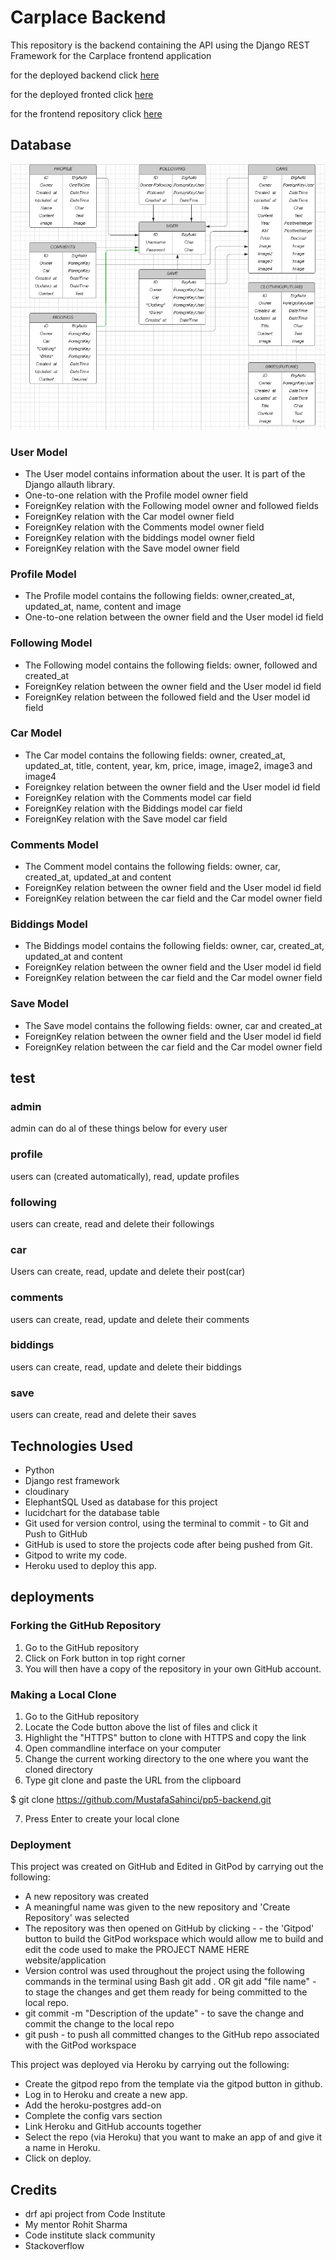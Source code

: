 # Carplace Backend
This repository is the backend containing the API using the Django REST Framework for the Carplace frontend application

for the deployed backend click [here](https://backend-pp5.herokuapp.com/)

for the deployed fronted click [here](https://frontend-pp5.herokuapp.com/)

for the frontend repository click [here](https://github.com/MustafaSahinci/pp5-frontend)

## Database
![database](assets/database.png)
### User Model
- The User model contains information about the user. It is part of the Django allauth library.
- One-to-one relation with the Profile model owner field
- ForeignKey relation with the Following model owner and followed fields
- ForeignKey relation with the Car model owner field
- ForeignKey relation with the Comments model owner field
- ForeignKey relation with the biddings model owner field
- ForeignKey relation with the Save model owner field

### Profile Model
- The Profile model contains the following fields: owner,created_at, updated_at, name, content and image
- One-to-one relation between the owner field and the User model id field

### Following Model
- The Following model contains the following fields: owner, followed and created_at
- ForeignKey relation between the owner field and the User model id field
- ForeignKey relation between the followed field and the User model id field

### Car Model
- The Car model contains the following fields: owner, created_at, updated_at, title, content, year, km, price, image, image2, image3 and image4
- Foreignkey relation between the owner field and the User model id field
- ForeignKey relation with the Comments model car field
- ForeignKey relation with the Biddings model car field
- ForeignKey relation with the Save model car field

### Comments Model
- The Comment model contains the following fields: owner, car, created_at, updated_at and content
- ForeignKey relation between the owner field and the User model id field
- ForeignKey relation between the car field and the Car model owner field

### Biddings Model
- The Biddings model contains the following fields: owner, car, created_at, updated_at and content
- ForeignKey relation between the owner field and the User model id field
- ForeignKey relation between the car field and the Car model owner field

### Save Model
- The Save model contains the following fields: owner, car and created_at
- ForeignKey relation between the owner field and the User model id field
- ForeignKey relation between the car field and the Car model owner field

## test
### admin
admin can do al of these things below for every user
### profile
users can (created automatically), read, update profiles
### following
users can create, read and delete their followings
### car
Users can create, read, update and delete their post(car)
### comments
users can create, read, update and delete their comments
### biddings
users can create, read, update and delete their biddings
### save
users can create, read and delete their saves



## Technologies Used
- Python
- Django rest framework
- cloudinary
- ElephantSQL Used as database for this project
- lucidchart for the database table
- Git used for version control, using the terminal to commit - to Git and Push to GitHub
- GitHub is used to store the projects code after being pushed from Git.
- Gitpod to write my code.
- Heroku used to deploy this app.

## deployments
### Forking the GitHub Repository
1. Go to the GitHub repository
2. Click on Fork button in top right corner
3. You will then have a copy of the repository in your own GitHub account.

### Making a Local Clone
1. Go to the GitHub repository
2. Locate the Code button above the list of files and click it
3. Highlight the "HTTPS" button to clone with HTTPS and copy the link
4. Open commandline interface on your computer
5. Change the current working directory to the one where you want the cloned directory
6. Type git clone and paste the URL from the clipboard

$ git clone https://github.com/MustafaSahinci/pp5-backend.git

7. Press Enter to create your local clone

### Deployment

This project was created on GitHub and Edited in GitPod by carrying out the following:

- A new repository was created
- A meaningful name was given to the new repository and 'Create Repository' was selected
- The repository was then opened on GitHub by clicking - - the 'Gitpod' button to build the GitPod workspace which would allow me to build and edit the code used to make the PROJECT NAME HERE website/application
- Version control was used throughout the project using the following commands in the terminal using Bash
git add . OR git add "file name" - to stage the changes and get them ready for being committed to the local repo.
- git commit -m "Description of the update" - to save the change and commit the change to the local repo
- git push - to push all committed changes to the GitHub repo associated with the GitPod workspace

This project was deployed via Heroku by carrying out the following:

- Create the gitpod repo from the template via the gitpod button in github.
- Log in to Heroku and create a new app.
- Add the heroku-postgres add-on
- Complete the config vars section
- Link Heroku and GitHub accounts together
- Select the repo (via Heroku) that you want to make an app of and give it a name in Heroku.
- Click on deploy.

## Credits
- drf api project from Code Institute
- My mentor Rohit Sharma
- Code institute slack community
- Stackoverflow